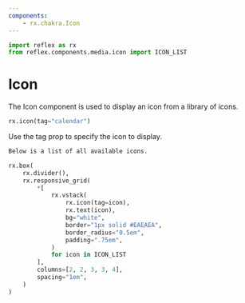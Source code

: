 ```yaml
---
components:
    - rx.chakra.Icon
---
```


```python exec
import reflex as rx
from reflex.components.media.icon import ICON_LIST
```

# Icon

The Icon component is used to display an icon from a library of icons.

```python demo
rx.icon(tag="calendar")
```

Use the tag prop to specify the icon to display.

```md alert success
Below is a list of all available icons.
```

```python eval
rx.box(
    rx.divider(),
    rx.responsive_grid(
        *[
            rx.vstack(
                rx.icon(tag=icon),
                rx.text(icon),
                bg="white",
                border="1px solid #EAEAEA",
                border_radius="0.5em",
                padding=".75em",
            )
            for icon in ICON_LIST
        ],
        columns=[2, 2, 3, 3, 4],
        spacing="1em",
    )
)
```